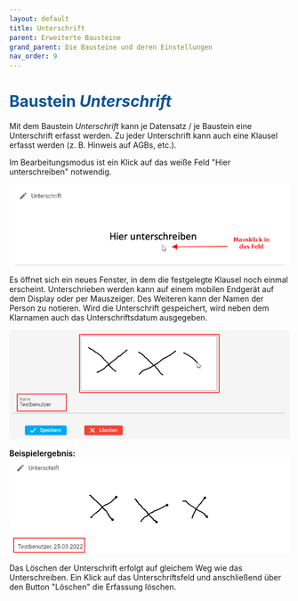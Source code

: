 ```yaml
---
layout: default
title: Unterschrift
parent: Erweiterte Bausteine
grand_parent: Die Bausteine und deren Einstellungen
nav_order: 9
---
```


# <span style="color:#0b5394">**Baustein *Unterschrift***</span>

Mit dem Baustein *Unterschrift* kann je Datensatz / je Baustein eine Unterschrift erfasst werden.
Zu jeder Unterschrift kann auch eine Klausel erfasst werden (z. B. Hinweis auf AGBs, etc.).

Im Bearbeitungsmodus ist ein Klick auf das weiße Feld "Hier unterschreiben" notwendig.

![signature](\assets\record-spec-settings\1signature.png "signature")

Es öffnet sich ein neues Fenster, in dem die festgelegte Klausel noch einmal erscheint. Unterschrieben
werden kann auf einem mobilen Endgerät auf dem Display oder per Mauszeiger. Des Weiteren kann
der Namen der Person zu notieren. Wird die Unterschrift gespeichert, wird neben dem Klarnamen auch
das Unterschriftsdatum ausgegeben.

![signature](\assets\record-spec-settings\1signature2.png "signature")

**Beispielergebnis:**  
![signature](\assets\record-spec-settings\1signature3.png "signature")

Das Löschen der Unterschrift erfolgt auf gleichem Weg wie das Unterschreiben.
Ein Klick auf das Unterschriftsfeld und anschließend über den Button "Löschen" die Erfassung
löschen.